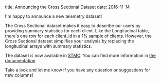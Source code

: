 title: Announcing the Cross Sectional Dataset
date: 2016-11-14

I'm happy to announce a new telemetry dataset!

The Cross Sectional dataset makes it easy to describe our users by providing
summary statistics for each client.  Like the Longitudinal table, there's one
row for each client_id in a 1% sample of clients.  However, the Cross Sectional
dataset simplifies your analysis by replacing the longitudinal arrays with
summary statistics.

The dataset is now available in
[STMO](https://sql.telemetry.mozilla.org/queries/1669/source).  You can find
more information in [the
documentation](https://github.com/mozilla/telemetry-batch-view/blob/master/docs/choosing_a_dataset.md#cross-sectional).

Take a look and let me know if you have any question or suggestions for new
columns!

